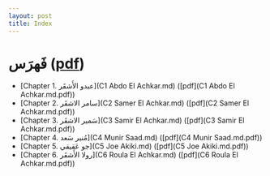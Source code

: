 ```yaml
---
layout: post
title: Index
---
```


# فَهرَس ([pdf](qamous-al-filaha.pdf))
* [Chapter 1. عبدو الأَشقَر](C1 Abdo El Achkar.md) ([pdf](C1 Abdo El Achkar.md.pdf))
* [Chapter 2. سامر الاشقَر](C2 Samer El Achkar.md) ([pdf](C2 Samer El Achkar.md.pdf))
* [Chapter 3.  سَمير الاشقَر](C3 Samir El Achkar.md) ([pdf](C3 Samir El Achkar.md.pdf))
* [Chapter 4. مُنير سَعد](C4 Munir Saad.md) ([pdf](C4 Munir Saad.md.pdf))
* [Chapter 5. جو عَقيقي](C5 Joe Akiki.md) ([pdf](C5 Joe Akiki.md.pdf))
* [Chapter 6. رولا الأَشقَر](C6 Roula El Achkar.md) ([pdf](C6 Roula El Achkar.md.pdf))
